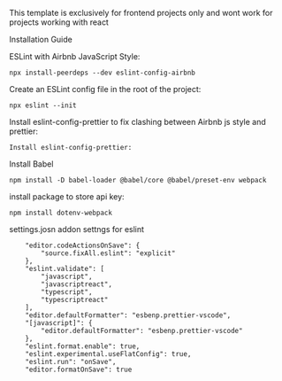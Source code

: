 This template is exclusively for frontend projects only and wont work for projects working with react

Installation Guide

ESLint with Airbnb JavaScript Style:

```
npx install-peerdeps --dev eslint-config-airbnb
```

Create an ESLint config file in the root of the project:

```
npx eslint --init
```

Install eslint-config-prettier to fix clashing between Airbnb js style and prettier:

```
Install eslint-config-prettier:
```

Install Babel

```
npm install -D babel-loader @babel/core @babel/preset-env webpack
```

install package to store api key:

```
npm install dotenv-webpack
```

settings.josn addon settngs for eslint
```
    "editor.codeActionsOnSave": {
        "source.fixAll.eslint": "explicit"
    },
    "eslint.validate": [
        "javascript",
        "javascriptreact",
        "typescript",
        "typescriptreact"
    ],
    "editor.defaultFormatter": "esbenp.prettier-vscode",
    "[javascript]": {
        "editor.defaultFormatter": "esbenp.prettier-vscode"
    },
    "eslint.format.enable": true,
    "eslint.experimental.useFlatConfig": true,
    "eslint.run": "onSave",
    "editor.formatOnSave": true
```
